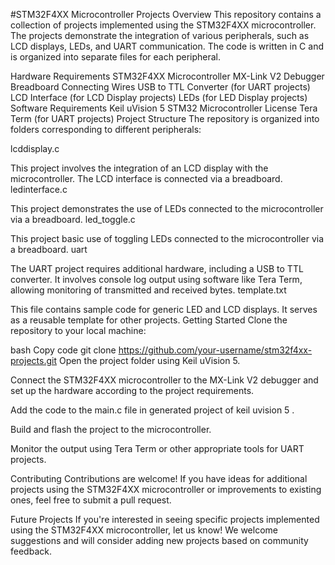 #STM32F4XX Microcontroller Projects
Overview
This repository contains a collection of projects implemented using the STM32F4XX microcontroller. The projects demonstrate the integration of various peripherals, such as LCD displays, LEDs, and UART communication. The code is written in C and is organized into separate files for each peripheral.

Hardware Requirements
STM32F4XX Microcontroller
MX-Link V2 Debugger
Breadboard
Connecting Wires
USB to TTL Converter (for UART projects)
LCD Interface (for LCD Display projects)
LEDs (for LED Display projects)
Software Requirements
Keil uVision 5
STM32 Microcontroller License
Tera Term (for UART projects)
Project Structure
The repository is organized into folders corresponding to different peripherals:

lcddisplay.c

This project involves the integration of an LCD display with the microcontroller. The LCD interface is connected via a breadboard.
ledinterface.c 

This project demonstrates the use of LEDs connected to the microcontroller via a breadboard.
led_toggle.c 

This project basic use of toggling LEDs connected to the microcontroller via a breadboard.
uart

The UART project requires additional hardware, including a USB to TTL converter. It involves console log output using software like Tera Term, allowing monitoring of transmitted and received bytes.
template.txt

This file contains sample code for generic LED and LCD displays. It serves as a reusable template for other projects.
Getting Started
Clone the repository to your local machine:

bash
Copy code
git clone https://github.com/your-username/stm32f4xx-projects.git
Open the project folder using Keil uVision 5.

Connect the STM32F4XX microcontroller to the MX-Link V2 debugger and set up the hardware according to the project requirements.

Add the code to the main.c file in generated project of keil uvision 5 .

Build and flash the project to the microcontroller.

Monitor the output using Tera Term or other appropriate tools for UART projects.

Contributing
Contributions are welcome! If you have ideas for additional projects using the STM32F4XX microcontroller or improvements to existing ones, feel free to submit a pull request.

Future Projects
If you're interested in seeing specific projects implemented using the STM32F4XX microcontroller, let us know! We welcome suggestions and will consider adding new projects based on community feedback.

